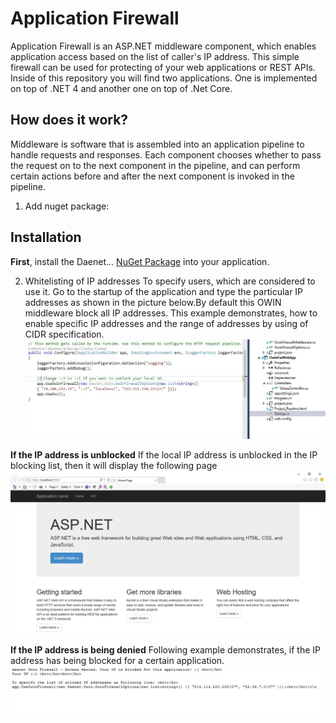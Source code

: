 # Application Firewall
Application Firewall is an ASP.NET middleware component, which enables application access based on the list of caller's IP address.
This simple firewall can be used for protecting of your web applications or REST APIs. 
Inside of this repository you will find two applications. One is implemented on top of .NET 4 and another one on top of .Net Core. 



## How does it work?
Middleware is software that is assembled into an application pipeline to handle requests and responses. Each component chooses whether to pass the request on to the next component in the pipeline, and can perform certain actions before and after the next component is invoked in the pipeline.
1. Add nuget package:
## Installation
**First**, install the Daenet... [NuGet Package](https://www.nuget.org/packages/Daenet....) into your application.

2. Whitelisting of IP addresses 
To specify users, which are considered to use it. Go to the startup of the application and type the particular IP addresses as shown in the picture below.By default this OWIN middleware block all IP addresses.
This example demonstrates, how to enable specific IP addresses and the range of addresses by using of CIDR specification.
![](https://github.com/daenetCorporation/owinfirewall/blob/master/OwinFirewallASP.NetCore/OwinIpList.JPG)

**If the IP address is unblocked** 
If the local IP address is unblocked in the IP blocking list, then it will display the following page
![](https://github.com/daenetCorporation/owinfirewall/blob/master/Images/owin.png)

**If the IP address is being denied**
Following example demonstrates, if the IP address has being blocked for a certain application.
![](https://github.com/daenetCorporation/owinfirewall/blob/master/Images/owinFirewall.jpg)


